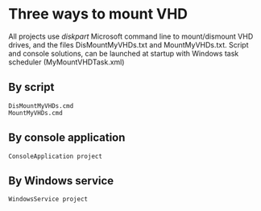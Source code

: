# Three ways to mount VHD

All projects use _diskpart_ Microsoft command line to mount/dismount VHD drives, and the files DisMountMyVHDs.txt and MountMyVHDs.txt.
Script and console solutions, can be launched at startup with Windows task scheduler (MyMountVHDTask.xml)

## By script

    DisMountMyVHDs.cmd
    MountMyVHDs.cmd

## By console application

    ConsoleApplication project

## By Windows service

    WindowsService project